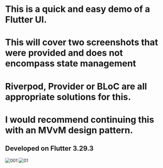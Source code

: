 # This is a quick and easy demo of a Flutter UI.
# This will cover two screenshots that were provided and does not encompass state management 
# Riverpod, Provider or BLoC are all appropriate solutions for this. 
# I would recommend continuing this with an MVvM design pattern.


## Developed on Flutter 3.29.3


![001](https://github.com/user-attachments/assets/44f31118-adf3-4f3a-a01c-1f459a991287)
![01](https://github.com/user-attachments/assets/df09a68b-9a20-4b2d-80a1-9f7aac220ff5)

